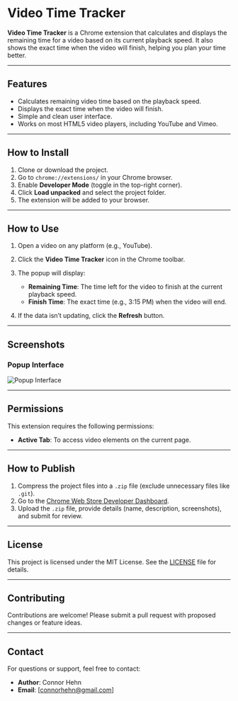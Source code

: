 # **Video Time Tracker**

**Video Time Tracker** is a Chrome extension that calculates and displays the remaining time for a video based on its current playback speed. It also shows the exact time when the video will finish, helping you plan your time better.

---

## **Features**
- Calculates remaining video time based on the playback speed.
- Displays the exact time when the video will finish.
- Simple and clean user interface.
- Works on most HTML5 video players, including YouTube and Vimeo.

---

## **How to Install**
1. Clone or download the project.
2. Go to `chrome://extensions/` in your Chrome browser.
3. Enable **Developer Mode** (toggle in the top-right corner).
4. Click **Load unpacked** and select the project folder.
5. The extension will be added to your browser.

---

## **How to Use**
1. Open a video on any platform (e.g., YouTube).
2. Click the **Video Time Tracker** icon in the Chrome toolbar.
3. The popup will display:
   - **Remaining Time**: The time left for the video to finish at the current playback speed.
   - **Finish Time**: The exact time (e.g., 3:15 PM) when the video will end.

4. If the data isn’t updating, click the **Refresh** button.

---

## **Screenshots**
### **Popup Interface**
![Popup Interface](assets/screenshots/popup.png)

---

## **Permissions**
This extension requires the following permissions:
- **Active Tab**: To access video elements on the current page.

---

## **How to Publish**
1. Compress the project files into a `.zip` file (exclude unnecessary files like `.git`).
2. Go to the [Chrome Web Store Developer Dashboard](https://chrome.google.com/webstore/developer/dashboard).
3. Upload the `.zip` file, provide details (name, description, screenshots), and submit for review.

---

## **License**
This project is licensed under the MIT License. See the [LICENSE](LICENSE) file for details.

---

## **Contributing**
Contributions are welcome! Please submit a pull request with proposed changes or feature ideas.

---

## **Contact**
For questions or support, feel free to contact:
- **Author**: Connor Hehn
- **Email**: [connorhehn@gmail.com]
